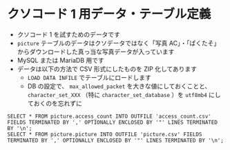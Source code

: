 # クソコード 1 用データ・テーブル定義

- クソコード 1 を試すためのデータです
- `picture` テーブルのデータはクソデータではなく「写真 AC」・「ぱくたそ」からダウンロードした真っ当な写真データが入っています
- MySQL または MariaDB 用です
- データは以下の方法で CSV 形式にしたものを ZIP 化してあります
  - `LOAD DATA INFILE` でテーブルにロードします
  - DB の設定で、 `max_allowed_packet` を大きな値にしておくことと、 `character_set_XXX` （特に `character_set_database` ）を `utf8mb4` にしておくのを忘れずに

```sql:
SELECT * FROM picture.access_count INTO OUTFILE 'access_count.csv' FIELDS TERMINATED BY ',' OPTIONALLY ENCLOSED BY '"' LINES TERMINATED BY '\n';
SELECT * FROM picture.picture INTO OUTFILE 'picture.csv' FIELDS TERMINATED BY ',' OPTIONALLY ENCLOSED BY '"' LINES TERMINATED BY '\n';
```
